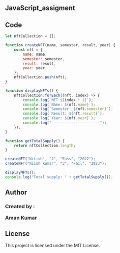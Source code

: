 ## JavaScript_assigment

## Code

```javascript
let nftCollection = [];

function createNFT(name, semester, result, year) {
    const nft = {
        name: name,
        semester: semester,
        result: result,
        year: year
    };
    nftCollection.push(nft);
}

function displayNFTs() {
    nftCollection.forEach((nft, index) => {
        console.log(`NFT ${index + 1}`);
        console.log(`Name: ${nft.name}`);
        console.log(`Semester: ${nft.semester}`);
        console.log(`Result: ${nft.result}`);
        console.log(`Year: ${nft.year}`);
        console.log("----------------------");
    });
}

function getTotalSupply() {
    return nftCollection.length;
}

createNFT("Nitish", "2", "Pass", "2022");
createNFT("Niish kumar", "3", "Fail", "2023");

displayNFTs();
console.log("Total supply: " + getTotalSupply());
```

## Author

<h3>Created by : <p>Aman Kumar</p></h3>


## License
<p>This project is licensed under the MIT License.</p>
